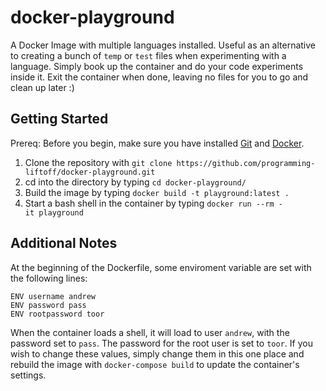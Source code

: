 # docker-playground
A Docker Image with multiple languages installed.  Useful as an alternative to creating a bunch of `temp` or `test` files when experimenting with a language.  Simply book up the container and do your code experiments inside it.  Exit the container when done, leaving no files for you to go and clean up later :)

## Getting Started
Prereq: Before you begin, make sure you have installed <a href="https://git-scm.com/book/en/v2/Getting-Started-Installing-Git" rel="noopener" target="_blank">Git</a> and <a href="https://docs.docker.com/engine/installation/" rel="noopener" target="_blank">Docker</a>.
1) Clone the repository with `git clone https://github.com/programming-liftoff/docker-playground.git`
2) cd into the directory by typing `cd docker-playground/`
3) Build the image by typing `docker build -t playground:latest .`
4) Start a bash shell in the container by typing `docker run --rm -it playground`

## Additional Notes
At the beginning of the Dockerfile, some enviroment variable are set with the following lines:
```
ENV username andrew
ENV password pass
ENV rootpassword toor
```

When the container loads a shell, it will load to user `andrew`, with the password set to `pass`.  The password for the root user is set to `toor`.
If you wish to change these values, simply change them in this one place and rebuild the image with `docker-compose build` to update the container's settings.
